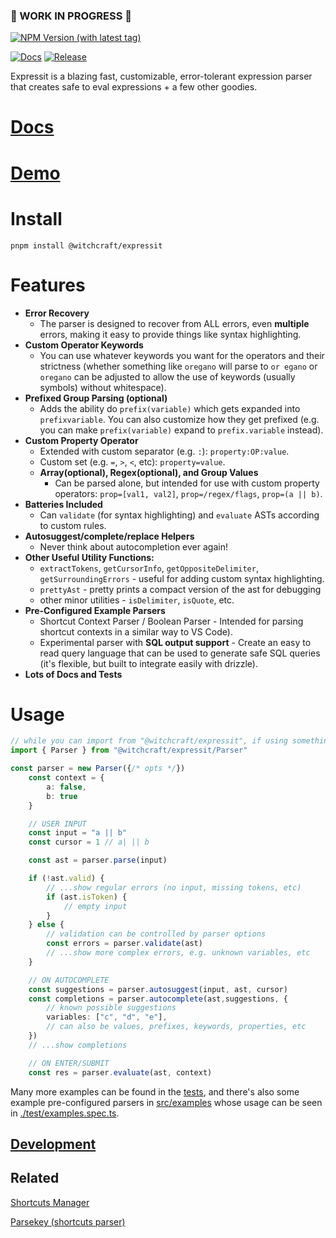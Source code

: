 ### 🚧 WORK IN PROGRESS 🚧
[![NPM Version (with latest tag)](https://img.shields.io/npm/v/%40witchcraft%2Fexpressit/latest)](https://www.npmjs.com/package/@witchcraft/expressit/v/latest)
<!-- [![NPM Version (with beta tag)](https://img.shields.io/npm/v/%40witchcraft%2Fexpressit/beta)](https://www.npmjs.com/package/@witchcraft/expressit/v/beta) -->
[![Docs](https://github.com/witchcraftjs/expressit/workflows/Docs/badge.svg)](https://github.com/witchcraftjs/expressit/actions/workflows/docs.yml)
[![Release](https://github.com/witchcraftjs/expressit/actions/workflows/release.yml/badge.svg)](https://github.com/witchcraftjs/expressit/actions/workflows/release.yml)

Expressit is a blazing fast, customizable, error-tolerant expression parser that creates safe to eval expressions + a few other goodies.

# [Docs](https://witchcraftjs.github.io/expressit)
# [Demo](https://witchcraftjs.github.io/expressit/demo)
# Install

```
pnpm install @witchcraft/expressit
```

# Features
- **Error Recovery**
	- The parser is designed to recover from ALL errors, even **multiple** errors, making it easy to provide things like syntax highlighting.
- **Custom Operator Keywords**
	- You can use whatever keywords you want for the operators and their strictness (whether something like `oregano` will parse to `or egano` or `oregano` can be adjusted to allow the use of keywords (usually symbols) without whitespace).
- **Prefixed Group Parsing (optional)**
	- Adds the ability do `prefix(variable)` which gets expanded into `prefixvariable`. You can also customize how they get prefixed (e.g. you can make `prefix(variable)` expand to `prefix.variable` instead).
- **Custom Property Operator**
	- Extended with custom separator (e.g. `:`): `property:OP:value`.
	- Custom set (e.g. `=`, `>`, `<`, etc): `property=value`.
	- **Array(optional), Regex(optional), and Group Values**
		- Can be parsed alone, but intended for use with custom property operators: `prop=[val1, val2]`, `prop=/regex/flags`, `prop=(a || b)`.
- **Batteries Included**
	- Can `validate` (for syntax highlighting) and `evaluate` ASTs according to custom rules.
- **Autosuggest/complete/replace Helpers**
	- Never think about autocompletion ever again!
- **Other Useful Utility Functions:**
	- `extractTokens`, `getCursorInfo`, `getOppositeDelimiter`, `getSurroundingErrors` - useful for adding custom syntax highlighting.
	- `prettyAst` - pretty prints a compact version of the ast for debugging
	- other minor utilities - `isDelimiter`, `isQuote`, etc.
- **Pre-Configured Example Parsers** 
	- Shortcut Context Parser / Boolean Parser - Intended for parsing shortcut contexts in a similar way to VS Code).
	- Experimental parser with **SQL output support** - Create an easy to read query language that can be used to generate safe SQL queries (it's flexible, but built to integrate
	  easily with drizzle).
- **Lots of Docs and Tests**

# Usage

```ts
// while you can import from "@witchcraft/expressit", if using something like vite, it's recommended you do not use barrel imports.
import { Parser } from "@witchcraft/expressit/Parser"

const parser = new Parser({/* opts */})
	const context = {
		a: false,
		b: true
	}

	// USER INPUT
	const input = "a || b"
	const cursor = 1 // a| || b

	const ast = parser.parse(input)

	if (!ast.valid) {
		// ...show regular errors (no input, missing tokens, etc)
		if (ast.isToken) {
			// empty input
		}
	} else {
		// validation can be controlled by parser options
		const errors = parser.validate(ast)
		// ...show more complex errors, e.g. unknown variables, etc
	}

	// ON AUTOCOMPLETE
	const suggestions = parser.autosuggest(input, ast, cursor)
	const completions = parser.autocomplete(ast,suggestions, {
		// known possible suggestions
		variables: ["c", "d", "e"],
		// can also be values, prefixes, keywords, properties, etc
	})
	// ...show completions

	// ON ENTER/SUBMIT
	const res = parser.evaluate(ast, context)
```
Many more examples can be found in the [tests](https://github.com/witchcraftjs/expressit/blob/master/tests), and there's also some example pre-configured parsers in [src/examples](https://github.com/witchcraftjs/expressit/blob/master/src/examples/) whose usage can be seen in [./test/examples.spec.ts](https://github.com/witchcraftjs/expressit/blob/master/test/examples.spec.ts).

## [Development](./docs-src/DEVELOPMENT.md)

## Related

[Shortcuts Manager](https://github.com/witchcraftjs/spellcraft)

[Parsekey (shortcuts parser)](https://github.com/alanscodelog/parsekey)

